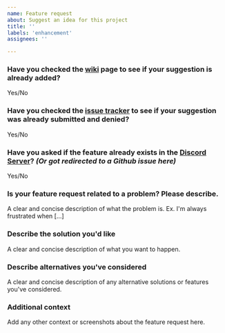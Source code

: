 ```yaml
---
name: Feature request
about: Suggest an idea for this project
title: ''
labels: 'enhancement'
assignees: ''

---
```

### Have you checked the [wiki](https://www.okamisquadron.com/wikis/tinylives) page to see if your suggestion is already added?
Yes/No

### Have you checked the [issue tracker](https://github.com/TinyTank800/TinyLives/issues?q=is%3Aissue) to see if your suggestion was already submitted and denied?
Yes/No

### Have you asked if the feature already exists in the [Discord Server](https://discord.com/invite/JFQK2aQNXr)? *(Or got redirected to a Github issue here)*
Yes/No

### Is your feature request related to a problem? Please describe.
A clear and concise description of what the problem is. Ex. I'm always frustrated when [...]

### Describe the solution you'd like
A clear and concise description of what you want to happen.

### Describe alternatives you've considered
A clear and concise description of any alternative solutions or features you've considered.

### Additional context
Add any other context or screenshots about the feature request here.
